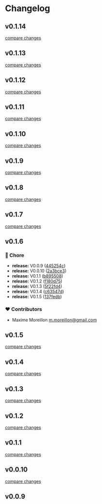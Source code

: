# Changelog


## v0.1.14

[compare changes](https://github.com/maximemoreillon/nuxt-oidc/compare/v0.1.13...v0.1.14)

## v0.1.13

[compare changes](https://github.com/maximemoreillon/nuxt-oidc/compare/v0.1.12...v0.1.13)

## v0.1.12

[compare changes](https://github.com/maximemoreillon/nuxt-oidc/compare/v0.1.11...v0.1.12)

## v0.1.11

[compare changes](https://github.com/maximemoreillon/nuxt-oidc/compare/v0.1.10...v0.1.11)

## v0.1.10

[compare changes](https://github.com/maximemoreillon/nuxt-oidc/compare/v0.1.9...v0.1.10)

## v0.1.9

[compare changes](https://github.com/maximemoreillon/nuxt-oidc/compare/v0.1.8...v0.1.9)

## v0.1.8

[compare changes](https://github.com/maximemoreillon/nuxt-oidc/compare/v0.1.7...v0.1.8)

## v0.1.7

[compare changes](https://github.com/maximemoreillon/nuxt-oidc/compare/v0.1.6...v0.1.7)

## v0.1.6


### 🏡 Chore

- **release:** V0.0.9 ([445254c](https://github.com/maximemoreillon/nuxt-oidc/commit/445254c))
- **release:** V0.0.10 ([2a3bce3](https://github.com/maximemoreillon/nuxt-oidc/commit/2a3bce3))
- **release:** V0.1.1 ([b895508](https://github.com/maximemoreillon/nuxt-oidc/commit/b895508))
- **release:** V0.1.2 ([f180d75](https://github.com/maximemoreillon/nuxt-oidc/commit/f180d75))
- **release:** V0.1.3 ([5f22fd4](https://github.com/maximemoreillon/nuxt-oidc/commit/5f22fd4))
- **release:** V0.1.4 ([c63547d](https://github.com/maximemoreillon/nuxt-oidc/commit/c63547d))
- **release:** V0.1.5 ([137fedb](https://github.com/maximemoreillon/nuxt-oidc/commit/137fedb))

### ❤️ Contributors

- Maxime Moreillon <m.moreillon@gmail.com>

## v0.1.5

[compare changes](https://github.com/maximemoreillon/nuxt-oidc/compare/v0.1.4...v0.1.5)

## v0.1.4

[compare changes](https://github.com/maximemoreillon/nuxt-oidc/compare/v0.1.3...v0.1.4)

## v0.1.3

[compare changes](https://github.com/maximemoreillon/nuxt-oidc/compare/v0.1.2...v0.1.3)

## v0.1.2

[compare changes](https://github.com/maximemoreillon/nuxt-oidc/compare/v0.1.1...v0.1.2)

## v0.1.1

[compare changes](https://github.com/maximemoreillon/nuxt-oidc/compare/v0.0.10...v0.1.1)

## v0.0.10

[compare changes](https://github.com/maximemoreillon/nuxt-oidc/compare/v0.0.9...v0.0.10)

## v0.0.9

